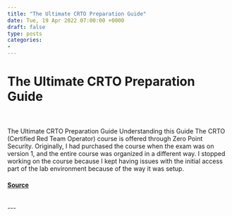 ```yaml
---
title: "The Ultimate CRTO Preparation Guide"
date: Tue, 19 Apr 2022 07:00:00 +0000
draft: false
type: posts
categories: 
- 
---
```

# The Ultimate CRTO Preparation Guide

<br/>

<br/>
The Ultimate CRTO Preparation Guide Understanding this Guide The CRTO (Certified Red Team Operator) course is offered through Zero Point Security. Originally, I had purchased the course when the exam was on version 1, and the entire course was organized in a different way. I stopped working on the course because I kept having issues with the initial access part of the lab environment because of the way it was setup.

#### [Source](https://johnjhacking.com/blog/the-ultimate-crto-preparation-guide/)

<br/>
---
